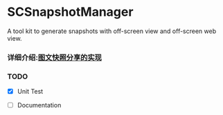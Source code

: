 # SCSnapshotManager
A tool kit to generate snapshots with off-screen view and off-screen web view.

### 详细介绍:[图文快照分享的实现](http://www.jianshu.com/p/b3fcb449cb35)

### TODO
- [x] Unit Test
- [ ] Documentation

